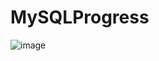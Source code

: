 # MySQLProgress

![image](https://user-images.githubusercontent.com/95180139/173197646-e0699abb-3f68-41b9-a3ff-063badf9ba43.png)
